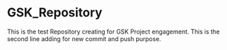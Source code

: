 # GSK_Repository
This is the test Repository creating for GSK Project engagement.
This is the second line adding for new commit and push purpose.
